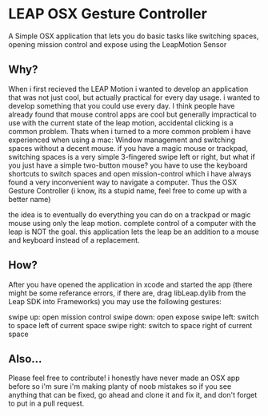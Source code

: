 LEAP OSX Gesture Controller
=========================

A Simple OSX application that lets you do basic tasks like switching spaces, opening mission control and expose using the LeapMotion Sensor

Why?
-----
When i first recieved the LEAP Motion i wanted to develop an application that was not just cool, but actually practical for every day usage. i wanted to develop something that you could use every day. I think people have already found that mouse control apps are cool but generally impractical to use with the current state of the leap motion, accidental clicking is a common problem. Thats when i turned to a more common problem i have experienced when using a mac: Window management and switching spaces without a decent mouse. 
if you have a magic mouse or trackpad, switching spaces is a very simple 3-fingered swipe left or right, but what if you just have a simple two-button mouse? you have to use the keyboard shortcuts to switch spaces and open mission-control which i have always found a very inconvenient way to navigate a computer. Thus the OSX Gesture Controller (i know, its a stupid name, feel free to come up with a better name)

the idea is to eventually do everything you can do on a trackpad or magic mouse using only the leap motion. complete control of a computer with the leap is NOT the goal. this application lets the leap be an addition to a mouse and keyboard instead of a replacement.

How?
-----
After you have opened the application in xcode and started the app (there might be some referance errors, if there are, drag libLeap.dylib from the Leap SDK into Frameworks) you may use the following gestures:

swipe up: open mission control
swipe down: open expose
swipe left: switch to space left of current space
swipe right: switch to space right of current space

Also...
-------
Please feel free to contribute! i honestly have never made an OSX app before so i'm sure i'm making planty of noob mistakes so if you see anything that can be fixed, go ahead and clone it and fix it, and don't forget to put in a pull request.